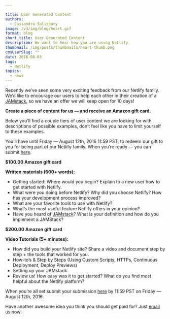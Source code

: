 ```yaml
---

title: User Generated Content
authors:
  - Cassandra Salisbury
image: /v3/img/blog/heart.gif
format: blog
short_title: User Generated Content
description: We want to hear how you are using Netlify
thumbnail: /img/posts/thumbnails/heart-thumb.png
cmsUserSlug: ""
date: 2016-08-03
tags:
  - Netlify
topics:
  - news
---
```

Recently we’ve seen some very exciting feedback from our Netlify family. We’d like to encourage our users to help each other in their creation of a [JAMstack](https://jamstack.org/), so we have an offer we will keep open for 10 days!

**Create a piece of content for us — and receive an **Amazon gift card**.**

Below you’ll find a couple tiers of user content we are looking for with descriptions of possible examples, don’t feel like you have to limit yourself to these examples.

You’ll have until Friday — August 12th, 2016 11:59 PST,  to redeem our gift to you for being part of our Netlify family. When you’re ready — you can submit [here](http://luv.netlify.com/).

**$100.00 Amazon gift card**

**Written materials (600+ words):**

  - Getting started: Where would you begin? Explain to a new user how to get started with Netlify.
  - What were you doing before Netlify? Why did you choose Netlify? How has your development process improved?
  - What are your favorite tools to use with Netlify?
  - What’s the most useful feature Netlify offers in your opinion?
  - Have you heard of [JAMstack](https://jamstack.org/)? What is your definition and how do you implement a JAMStack?

**$200.00 Amazon gift card**

**Video Tutorials (5+ minutes):**

  - How did you build your Netlify site? Share a video and document step by step + the tools that worked for you.
  - How-to’s & Step by Steps (Using Custom Scripts, HTTPs, Continuous Deployment, Deploy Previews)
  - Setting up your JAMstack.
  - Review us! How easy was it to get started? What do you find most helpful about the Netlify platform?

When you’re all set submit your submission [here](http://luv.netlify.com/) by 11:59 PST on Friday — August 12th, 2016.

Have another awesome idea you think you should get paid for? Just [email](mailto:luv@netlify.com) us now!
